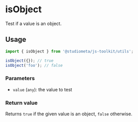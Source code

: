 # isObject

Test if a value is an object.

## Usage

```js twoslash
import { isObject } from '@studiometa/js-toolkit/utils';

isObject({}); // true
isObject('foo'); // false
```

### Parameters

- `value` (`any`): the value to test

### Return value

Returns `true` if the given value is an object, `false` otherwise.
